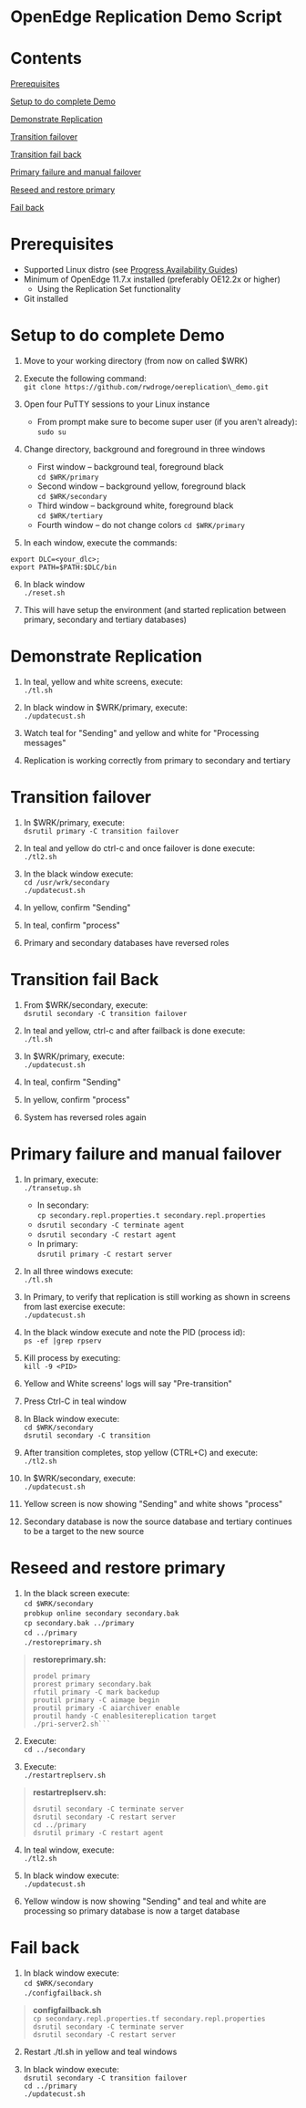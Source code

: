 # **OpenEdge Replication Demo Script**

# Contents

[Prerequisites](#Prerequisites)

[Setup to do complete Demo](#Setup-to-do-complete-Demo)

[Demonstrate Replication](#Demonstrate-Replication)

[Transition failover](#Transition-failover)

[Transition fail back](#Transition-fail-back)

[Primary failure and manual failover](#Primary-failure-and-manual-failover)

[Reseed and restore primary](#Reseed-and-restore-primary)

[Fail back](#Fail-back)

# Prerequisites

- Supported Linux distro (see [Progress Availability Guides](https://knowledgebase.progress.com/articles/Article/P7519)) 
- Minimum of OpenEdge 11.7.x installed (preferably OE12.2x or higher)
  - Using the Replication Set functionality
- Git installed

# Setup to do complete Demo

1. Move to your working directory (from now on called $WRK)
2. Execute the following command:  
  ```git clone https://github.com/rwdroge/oereplication\_demo.git```
3. Open four PuTTY sessions to your Linux instance
    * From prompt make sure to become super user (if you aren\'t already):  
    ```sudo su```
4. Change directory, background and foreground in three windows

    - First window – background teal, foreground black  
    ```cd $WRK/primary```
    - Second window – background yellow, foreground black  
    ```cd $WRK/secondary```
    - Third window – background white, foreground black  
    ```cd $WRK/tertiary```
    - Fourth window – do not change colors
    ```cd $WRK/primary```

5. In each window, execute the commands:
```
export DLC=<your_dlc>;
export PATH=$PATH:$DLC/bin
```
6. In black window  
```./reset.sh```

7. This will have setup the environment (and started replication between primary, secondary and tertiary databases)

# Demonstrate Replication

1. In teal, yellow and white screens, execute:  
```./tl.sh```

2. In black window in $WRK/primary, execute:  
```./updatecust.sh``` 

3. Watch teal for &quot;Sending&quot; and yellow and white for &quot;Processing messages&quot;

4. Replication is working correctly from primary to secondary and tertiary

# Transition failover

1. In $WRK/primary, execute:  
```dsrutil primary -C transition failover```

2. In teal and yellow do ctrl-c and once failover is done execute:  
```./tl2.sh```
3. In the black window execute:  
```cd /usr/wrk/secondary```  
```./updatecust.sh```
4. In yellow, confirm &quot;Sending&quot;

5. In teal, confirm &quot;process&quot;

6. Primary and secondary databases have reversed roles

# Transition fail Back

1. From $WRK/secondary, execute:  
```dsrutil secondary -C transition failover```

2. In teal and yellow, ctrl-c and after failback is done execute:  
```./tl.sh```
3. In $WRK/primary, execute:  
```./updatecust.sh```
4. In teal, confirm &quot;Sending&quot;

5. In yellow, confirm &quot;process&quot;

6. System has reversed roles again

# Primary failure and manual failover

1. In primary, execute:  
```./transetup.sh```
    * In secondary:  
    ```cp secondary.repl.properties.t secondary.repl.properties``` 
    * ```dsrutil secondary -C terminate agent```
    * ```dsrutil secondary -C restart agent```
    * In primary:  
    ```dsrutil primary -C restart server```

2. In all three windows execute:  
```./tl.sh```

3. In Primary, to verify that replication is still working as shown in screens from last exercise execute:  
```./updatecust.sh``` 

4. In the black window execute and note the PID (process id):  
```ps -ef |grep rpserv```

5. Kill process by executing:  
```kill -9 <PID>``` 

6. Yellow and White screens' logs will say &quot;Pre-transition&quot;

7. Press Ctrl-C in teal window

8. In Black window execute:  
```cd $WRK/secondary```  
```dsrutil secondary -C transition```

9. After transition completes, stop yellow (CTRL+C) and execute:  
```./tl2.sh```

10. In $WRK/secondary, execute:  
```./updatecust.sh```

11. Yellow screen is now showing &quot;Sending&quot; and white shows &quot;process&quot;

12. Secondary database is now the source database and tertiary continues to be a target to the new source

# Reseed and restore primary

1. In the black screen execute:  
```cd $WRK/secondary```  
```probkup online secondary secondary.bak```  
```cp secondary.bak ../primary```  
```cd ../primary```   
```./restoreprimary.sh```  

> **restoreprimary.sh:**  
> ```proshut primary -by    
> prodel primary    
> prorest primary secondary.bak    
> rfutil primary -C mark backedup  
> proutil primary -C aimage begin  
> proutil primary -C aiarchiver enable  
> proutil handy -C enablesitereplication target  
> ./pri-server2.sh```

2. Execute:  
```cd ../secondary```

3. Execute:  
```./restartreplserv.sh```  

> **restartreplserv.sh:**  
> ```cp secondary.repl.properties.2 secondary.repl.properties    
> dsrutil secondary -C terminate server    
> dsrutil secondary -C restart server    
> cd ../primary  
> dsrutil primary -C restart agent

4. In teal window, execute:  
```./tl2.sh```

5. In black window execute:  
```./updatecust.sh```

6. Yellow window is now showing &quot;Sending&quot; and teal and white are processing so primary database is now a target database

# Fail back

1. In black window execute:  
```cd $WRK/secondary```    
```./configfailback.sh```

> **configfailback.sh**  
> ```cp secondary.repl.properties.tf secondary.repl.properties```    
> ```dsrutil secondary -C terminate server```  
> ```dsrutil secondary -C restart server```  

2. Restart ./tl.sh in yellow and teal windows 

3. In black window execute:  
```dsrutil secondary -C transition failover```  
```cd ../primary```  
```./updatecust.sh```
